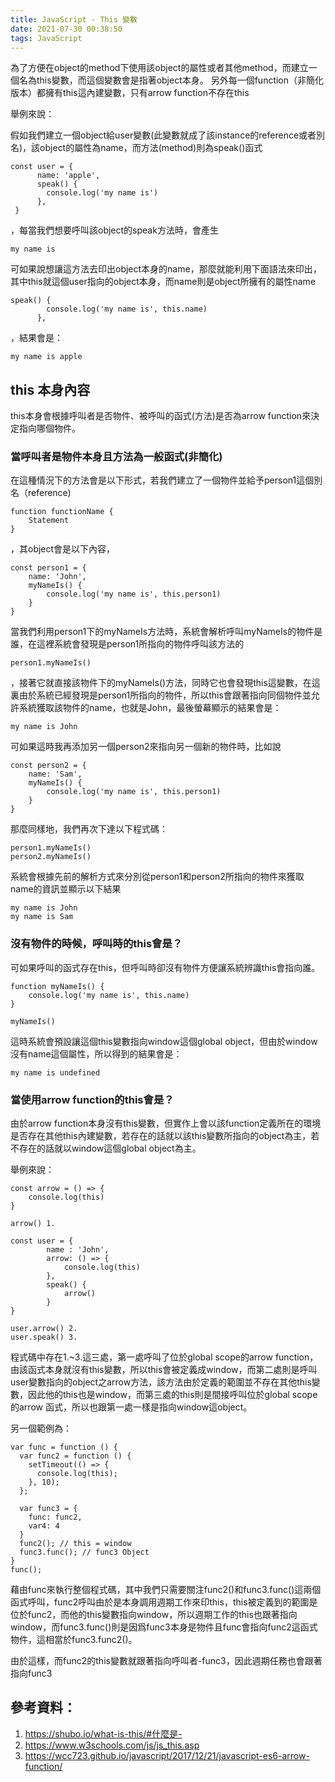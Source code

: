 ```yaml
---
title: JavaScript - This 變數
date: 2021-07-30 00:38:50
tags: JavaScript
---
```



為了方便在object的method下使用該object的屬性或者其他method，而建立一個名為this變數，而這個變數會是指著object本身。 另外每一個function（非簡化版本）都擁有this這內建變數，只有arrow function不存在this

舉例來說：

假如我們建立一個object給user變數(此變數就成了該instance的reference或者別名)，該object的屬性為name，而方法(method)則為speak()函式

```
const user = {
      name: 'apple',
      speak() {
        console.log('my name is')
      },
 }
```

，每當我們想要呼叫該object的speak方法時，會產生
```
my name is
```
可如果說想讓這方法去印出object本身的name，那麼就能利用下面語法來印出，其中this就這個user指向的object本身，而name則是object所擁有的屬性name

```
speak() {
        console.log('my name is', this.name)
      },
```
，結果會是：

```
my name is apple
```


## this 本身內容

this本身會根據呼叫者是否物件、被呼叫的函式(方法)是否為arrow function來決定指向哪個物件。

### 當呼叫者是物件本身且方法為一般函式(非簡化)
在這種情況下的方法會是以下形式，若我們建立了一個物件並給予person1這個別名（reference)
```
function functionName {
    Statement
}
```

，其object會是以下內容，

```
const person1 = {
    name: 'John',
    myNameIs() {
        console.log('my name is', this.person1)
    }
}
```
當我們利用person1下的myNameIs方法時，系統會解析呼叫myNameIs的物件是誰，在這裡系統會發現是person1所指向的物件呼叫該方法的

```
person1.myNameIs()
```
，接著它就直接該物件下的myNameIs()方法，同時它也會發現this這變數，在這裏由於系統已經發現是person1所指向的物件，所以this會跟著指向同個物件並允許系統獲取該物件的name，也就是John，最後螢幕顯示的結果會是：

```
my name is John
```

可如果這時我再添加另一個person2來指向另一個新的物件時，比如說

```
const person2 = {
    name: 'Sam',
    myNameIs() {
        console.log('my name is', this.person1)
    }
}
```

那麼同樣地，我們再次下達以下程式碼：
```
person1.myNameIs()
person2.myNameIs()
```
系統會根據先前的解析方式來分別從person1和person2所指向的物件來獲取name的資訊並顯示以下結果

```
my name is John
my name is Sam
```

### 沒有物件的時候，呼叫時的this會是？
可如果呼叫的函式存在this，但呼叫時卻沒有物件方便讓系統辨識this會指向誰。

```
function myNameIs() {
    console.log('my name is', this.name)
}

myNameIs()
```
這時系統會預設讓這個this變數指向window這個global object，但由於window沒有name這個屬性，所以得到的結果會是：

```
my name is undefined
```


### 當使用arrow function的this會是？

由於arrow function本身沒有this變數，但實作上會以該function定義所在的環境是否存在其他this內建變數，若存在的話就以該this變數所指向的object為主，若不存在的話就以window這個global object為主。


舉例來說：

```
const arrow = () => {
    console.log(this)
}

arrow() 1.

const user = {
        name : 'John',
        arrow: () => {
            console.log(this)
        },
        speak() {
            arrow()
        }
}

user.arrow() 2.
user.speak() 3.
```

程式碼中存在1.~3.這三處，第一處呼叫了位於global scope的arrow function，由該函式本身就沒有this變數，所以this會被定義成window，而第二處則是呼叫user變數指向的object之arrow方法，該方法由於定義的範圍並不存在其他this變數，因此他的this也是window，而第三處的this則是間接呼叫位於global scope的arrow 函式，所以也跟第一處一樣是指向window這object。


另一個範例為：

```
var func = function () {
  var func2 = function () {
    setTimeout(() => {
      console.log(this); 
    }, 10);
  };
  
  var func3 = {
    func: func2,
    var4: 4
  }
  func2(); // this = window
  func3.func(); // func3 Object
}
func(); 
````

藉由func來執行整個程式碼，其中我們只需要關注func2()和func3.func()這兩個函式呼叫，func2呼叫由於是本身調用週期工作來印this，this被定義到的範圍是位於func2，而他的this變數指向window，所以週期工作的this也跟著指向window，而func3.func()則是因爲func3本身是物件且func會指向func2這函式物件，這相當於func3.func2()。


由於這樣，而func2的this變數就跟著指向呼叫者-func3，因此週期任務也會跟著指向func3


## 參考資料：
1. https://shubo.io/what-is-this/#什麼是-
2. https://www.w3schools.com/js/js_this.asp
3. https://wcc723.github.io/javascript/2017/12/21/javascript-es6-arrow-function/


